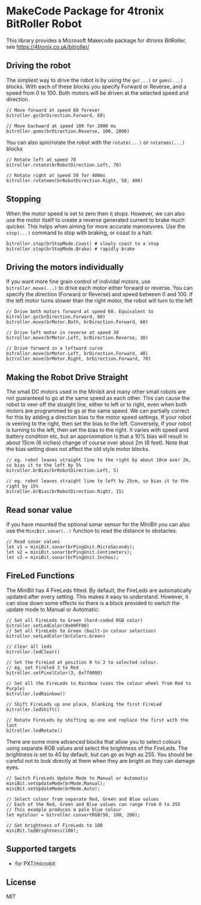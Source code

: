 # MakeCode Package for 4tronix BitRoller Robot

This library provides a Microsoft Makecode package for 4tronix BitRoller, see
https://4tronix.co.uk/bitroller/

## Driving the robot    
The simplest way to drive the robot is by using the `go(...)` or `goms(...)` blocks.
With each of these blocks you specify Forward or Reverse, and a speed from 0 to 100.
Both motors will be driven at the selected speed and direction.
```blocks
// Move forward at speed 60 forever
bitroller.go(brDirection.Forward, 60)

// Move backward at speed 100 for 2000 ms
bitroller.goms(brDirection.Reverse, 100, 2000)
```
You can also spin/rotate the robot with the `rotate(...)` or `rotatems(...)` blocks
```blocks
// Rotate left at speed 70
bitroller.rotate(brRobotDirection.Left, 70)

// Rotate right at speed 50 for 400ms
bitroller.rotatems(brRobotDirection.Right, 50, 400)
```   

## Stopping
When the motor speed is set to zero then it stops. However, we can also use the motor itself to create a reverse generated current to brake much quicker.
This helps when aiming for more accurate manoeuvres. Use the `stop(...)` command to stop with braking, or coast to a halt.
```blocks
bitroller.stop(brStopMode.Coast) # slowly coast to a stop
bitroller.stop(brStopMode.Brake) # rapidly brake
```

## Driving the motors individually

If you want more fine grain control of individal motors, use `bitroller.move(...)` to drive each motor either forward or reverse.
You can specify the direction (Forward or Reverse) and speed between 0 and 100.
If the left motor turns slower than the right motor, the robot will turn to the left
```blocks
// Drive both motors forward at speed 60. Equivalent to bitroller.go(brDirection.Forward, 60)
bitroller.move(brMotor.Both, brDirection.Forward, 60)

// Drive left motor in reverse at speed 30
bitroller.move(brMotor.Left, brDirection.Reverse, 30)

// Drive forward in a leftward curve
bitroller.move(brMotor.Left, brDirection.Forward, 40)
bitroller.move(brMotor.Right, brDirection.Forward, 70)
```

## Making the Robot Drive Straight

The small DC motors used in the Minibit and many other small robots are not guaranteed to go at the same speed as each other.
This can cause the robot to veer off the straight line, either to left or to right, even when both motors are programmed to go
at the same speed.
We can partially correct for this by adding a direction bias to the motor speed settings.
If your robot is veering to the right, then set the bias to the left.
Conversely, if your robot is turning to the left, then set the bias to the right.
It varies with speed and battery condition etc, but an approximation is that a 10% bias will result in about 15cm (6 inches)
change of course over about 2m (6 feet).
Note that the bias setting does not affect the old style motor blocks.

```blocks
// eg. robot leaves straight line to the right by about 10cm over 2m, so bias it to the left by 5%
bitroller.brBias(brRobotDirection.Left, 5)

// eg. robot leaves straight line to left by 25cm, so bias it to the right by 15%
bitroller.brBias(brRobotDirection.Right, 15)
```

## Read sonar value

If you have mounted the optional sonar sensor for the MiniBit you can
also use the `MiniBit.sonar(..)` function to read the distance to obstacles.
```blocks
// Read sonar values
let v1 = miniBit.sonar(brPingUnit.MicroSeconds);
let v2 = miniBit.sonar(brPingUnit.Centimeters);
let v3 = miniBit.sonar(brPingUnit.Inches);
```

## FireLed Functions

The MiniBit has 4 FireLeds fitted.
By default, the FireLeds are automatically updated after every setting. This makes it easy to understand.
However, it can slow down some effects so there is a block provided to switch the update mode to
Manual or Automatic:

```blocks
// Set all FireLeds to Green (hard-coded RGB color)
bitroller.setLedColor(0x00FF00)
// Set all FireLeds to Green (built-in colour selection)
bitroller.setLedColor(brColors.Green)

// Clear all leds
bitroller.ledClear()

// Set the FireLed at position 0 to 3 to selected colour.
// eg. set Fireled 3 to Red
bitroller.setPixelColor(3, 0xff0000)

// Set all the FireLeds to Rainbow (uses the colour wheel from Red to Purple)
bitroller.ledRainbow()

// Shift FireLeds up one place, blanking the first FireLed
bitroller.ledShift()

// Rotate FireLeds by shifting up one and replace the first with the last
bitroller.ledRotate()
```

There are some more advanced blocks that allow you to select colours using separate RGB values
and select the brightness of the FireLeds.
The brightness is set to 40 by default, but can go as high as 255.
You should be careful not to look directly at them when they are bright as they can damage eyes.
```blocks
// Switch FireLeds Update Mode to Manual or Automatic
miniBit.setUpdateMode(brMode.Manual);
miniBit.setUpdateMode(brMode.Auto);

// Select colour from separate Red, Green and Blue values
// Each of the Red, Green and Blue values can range from 0 to 255
// This example produces a pale blue colour
let myColour = bitroller.convertRGB(50, 100, 200);

// Set brightness of FireLeds to 100
miniBit.ledBrightness(100);
```

## Supported targets

* for PXT/microbit

## License

MIT
